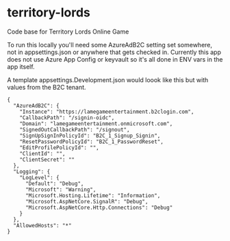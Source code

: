 # territory-lords
Code base for Territory Lords Online Game

To run this locally you'll need some AzureAdB2C setting set somewhere, not in appsettings.json or anywhere that gets checked in. Currently this app does not use Azure App Config or keyvault so it's all done in ENV vars in the app itself.

A template appsettings.Development.json would loook like this but with values from the B2C tenant.
```
{
  "AzureAdB2C": {
    "Instance": "https://lamegameentertainment.b2clogin.com",
    "CallbackPath": "/signin-oidc",
    "Domain": "lamegameentertainment.onmicrosoft.com",
    "SignedOutCallbackPath": "/signout",
    "SignUpSignInPolicyId": "B2C_1_Signup_Signin",
    "ResetPasswordPolicyId": "B2C_1_PasswordReset",
    "EditProfilePolicyId": "",
    "ClientId": "",
    "ClientSecret": ""
  },
  "Logging": {
    "LogLevel": {
      "Default": "Debug",
      "Microsoft": "Warning",
      "Microsoft.Hosting.Lifetime": "Information",
      "Microsoft.AspNetCore.SignalR": "Debug",
      "Microsoft.AspNetCore.Http.Connections": "Debug"
    }
  },
  "AllowedHosts": "*"
}
```

